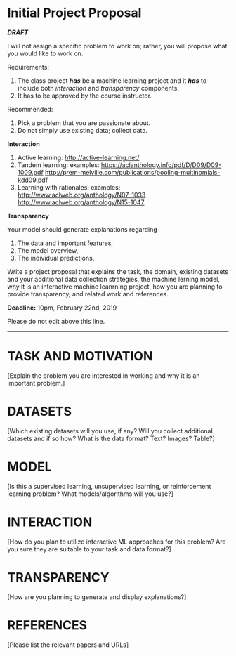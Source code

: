 # Initial Project Proposal


**_DRAFT_**

I will not assign a specific problem to work on; rather, you will propose what you would like to work on.

Requirements:

1. The class project **_has_** be a machine learning project and it **_has_** to include both *interaction* and *transparency* components.
1. It has to be approved by the course instructor.

Recommended:

1. Pick a problem that you are passionate about.
1. Do not simply use existing data; collect data.

**Interaction**

1. Active learning: http://active-learning.net/
1. Tandem learning: examples: https://aclanthology.info/pdf/D/D09/D09-1009.pdf http://prem-melville.com/publications/pooling-multinomials-kdd09.pdf
1. Learning with rationales: examples: http://www.aclweb.org/anthology/N07-1033 http://www.aclweb.org/anthology/N15-1047

**Transparency**

Your model should generate explanations regarding
1. The data and important features,
1. The model overview,
1. The individual predictions.

Write a project proposal that explains the task, the domain, existing datasets and your additional data collection strategies, the machine lerning model, why it is an interactive machine leanrning project, how you are planning to provide transparency, and related work and references.

**Deadline:** 10pm, February 22nd, 2019


Please do not edit above this line.

---

# TASK AND MOTIVATION

[Explain the problem you are interested in working and why it is an important problem.]

# DATASETS

[Which existing datasets will you use, if any? Will you collect additional datasets and if so how? What is the data format? Text? Images? Table?]

# MODEL

[Is this a supervised learning, unsupervised learning, or reinforcement learning problem? What models/algorithms will you use?]

# INTERACTION

[How do you plan to utilize interactive ML approaches for this problem? Are you sure they are suitable to your task and data format?]

# TRANSPARENCY

[How are you planning to generate and display explanations?]

# REFERENCES

[Please list the relevant papers and URLs]
